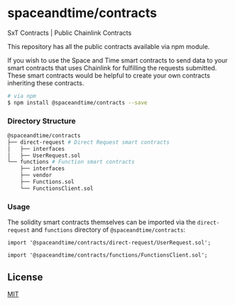 # spaceandtime/contracts
SxT Contracts | Public Chainlink Contracts

This repository has all the public contracts available via npm module.

If you wish to use the Space and Time smart contracts to send data to your smart contracts that uses Chainlink for fulfilling the requests submitted. These smart contracts would be helpful to create your own contracts inheriting these contracts.

```sh
# via npm
$ npm install @spaceandtime/contracts --save
```

### Directory Structure

```sh
@spaceandtime/contracts
├── direct-request # Direct Request smart contracts
│   ├── interfaces
│   ├── UserRequest.sol
└── functions # Function smart contracts
    ├── interfaces
    ├── vendor
    ├── Functions.sol
    └── FunctionsClient.sol
```

### Usage

The solidity smart contracts themselves can be imported via the `direct-request` and `functions` directory of `@spaceandtime/contracts`:

```solidity
import '@spaceandtime/contracts/direct-request/UserRequest.sol';

import '@spaceandtime/contracts/functions/FunctionsClient.sol';
```

## License

[MIT](https://choosealicense.com/licenses/mit/)